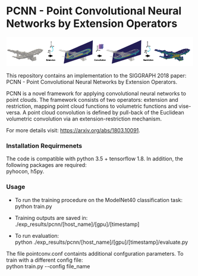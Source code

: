 # PCNN - Point Convolutional Neural Networks by Extension Operators 

<p align="center">
  <img src="teaser.png"/>
</p>


This repository contains an implementation to the SIGGRAPH 2018 paper: PCNN - Point Convolutional Neural Networks by Extension Operators.

PCNN is a novel framework for applying convolutional neural networks to point clouds. The framework consists of two operators: extension and restriction, mapping point cloud functions to volumetric functions and vise-versa. A point cloud convolution is defined by pull-back of the Euclidean volumetric convolution via an extension-restriction mechanism. 

For more details visit: https://arxiv.org/abs/1803.10091.

### Installation Requirmenets
The code is compatible with python 3.5 + tensorflow 1.8. In addition, the following packages are required:  
pyhocon, h5py.

### Usage
* To run the training procedure on the ModelNet40 classification task:  
	python train.py

* Training outputs are saved in:  
	./exp_results/pcnn/[host_name]/[gpu]/[timestamp]

* To run evaluation:  
	python ./exp_results/pcnn/[host_name]/[gpu]/[timestamp]/evaluate.py
  
The file pointconv.conf containts additional confguration parameters. To train with a different config file:  
  python train.py --config file_name
